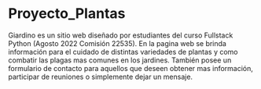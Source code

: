 # Proyecto_Plantas
 
 Giardino es un sitio web diseñado por estudiantes del curso Fullstack Python (Agosto 2022 Comisión 22535).
 En la pagina web se brinda información para el cuidado de distintas  variedades de plantas y como combatir las plagas mas comunes en los jardines.
 También posee un formulario de contacto para aquellos que deseen obtener mas información, participar de reuniones o simplemente dejar un mensaje.
